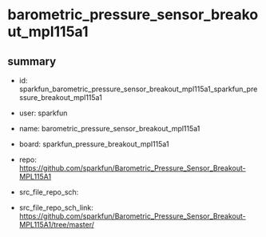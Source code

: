 # barometric_pressure_sensor_breakout_mpl115a1
 
## summary 
* id: sparkfun_barometric_pressure_sensor_breakout_mpl115a1_sparkfun_pressure_breakout_mpl115a1
* user: sparkfun
* name: barometric_pressure_sensor_breakout_mpl115a1
* board: sparkfun_pressure_breakout_mpl115a1
* repo: https://github.com/sparkfun/Barometric_Pressure_Sensor_Breakout-MPL115A1



* src_file_repo_sch: 
* src_file_repo_sch_link: https://github.com/sparkfun/Barometric_Pressure_Sensor_Breakout-MPL115A1/tree/master/






